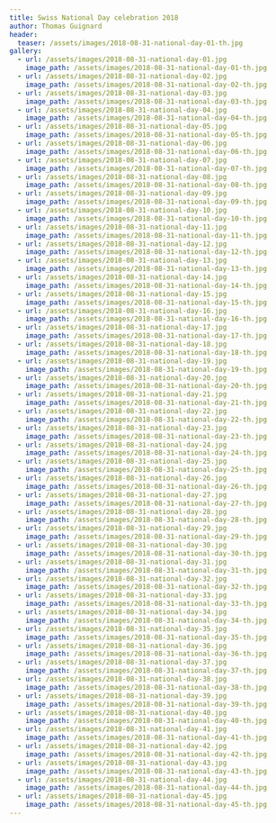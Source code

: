 ```yaml
---
title: Swiss National Day celebration 2018
author: Thomas Guignard
header:
  teaser: /assets/images/2018-08-31-national-day-01-th.jpg
gallery:
  - url: /assets/images/2018-08-31-national-day-01.jpg
    image_path: /assets/images/2018-08-31-national-day-01-th.jpg
  - url: /assets/images/2018-08-31-national-day-02.jpg
    image_path: /assets/images/2018-08-31-national-day-02-th.jpg
  - url: /assets/images/2018-08-31-national-day-03.jpg
    image_path: /assets/images/2018-08-31-national-day-03-th.jpg
  - url: /assets/images/2018-08-31-national-day-04.jpg
    image_path: /assets/images/2018-08-31-national-day-04-th.jpg
  - url: /assets/images/2018-08-31-national-day-05.jpg
    image_path: /assets/images/2018-08-31-national-day-05-th.jpg
  - url: /assets/images/2018-08-31-national-day-06.jpg
    image_path: /assets/images/2018-08-31-national-day-06-th.jpg
  - url: /assets/images/2018-08-31-national-day-07.jpg
    image_path: /assets/images/2018-08-31-national-day-07-th.jpg
  - url: /assets/images/2018-08-31-national-day-08.jpg
    image_path: /assets/images/2018-08-31-national-day-08-th.jpg
  - url: /assets/images/2018-08-31-national-day-09.jpg
    image_path: /assets/images/2018-08-31-national-day-09-th.jpg
  - url: /assets/images/2018-08-31-national-day-10.jpg
    image_path: /assets/images/2018-08-31-national-day-10-th.jpg
  - url: /assets/images/2018-08-31-national-day-11.jpg
    image_path: /assets/images/2018-08-31-national-day-11-th.jpg
  - url: /assets/images/2018-08-31-national-day-12.jpg
    image_path: /assets/images/2018-08-31-national-day-12-th.jpg
  - url: /assets/images/2018-08-31-national-day-13.jpg
    image_path: /assets/images/2018-08-31-national-day-13-th.jpg
  - url: /assets/images/2018-08-31-national-day-14.jpg
    image_path: /assets/images/2018-08-31-national-day-14-th.jpg
  - url: /assets/images/2018-08-31-national-day-15.jpg
    image_path: /assets/images/2018-08-31-national-day-15-th.jpg
  - url: /assets/images/2018-08-31-national-day-16.jpg
    image_path: /assets/images/2018-08-31-national-day-16-th.jpg
  - url: /assets/images/2018-08-31-national-day-17.jpg
    image_path: /assets/images/2018-08-31-national-day-17-th.jpg
  - url: /assets/images/2018-08-31-national-day-18.jpg
    image_path: /assets/images/2018-08-31-national-day-18-th.jpg
  - url: /assets/images/2018-08-31-national-day-19.jpg
    image_path: /assets/images/2018-08-31-national-day-19-th.jpg
  - url: /assets/images/2018-08-31-national-day-20.jpg
    image_path: /assets/images/2018-08-31-national-day-20-th.jpg
  - url: /assets/images/2018-08-31-national-day-21.jpg
    image_path: /assets/images/2018-08-31-national-day-21-th.jpg
  - url: /assets/images/2018-08-31-national-day-22.jpg
    image_path: /assets/images/2018-08-31-national-day-22-th.jpg
  - url: /assets/images/2018-08-31-national-day-23.jpg
    image_path: /assets/images/2018-08-31-national-day-23-th.jpg
  - url: /assets/images/2018-08-31-national-day-24.jpg
    image_path: /assets/images/2018-08-31-national-day-24-th.jpg
  - url: /assets/images/2018-08-31-national-day-25.jpg
    image_path: /assets/images/2018-08-31-national-day-25-th.jpg
  - url: /assets/images/2018-08-31-national-day-26.jpg
    image_path: /assets/images/2018-08-31-national-day-26-th.jpg
  - url: /assets/images/2018-08-31-national-day-27.jpg
    image_path: /assets/images/2018-08-31-national-day-27-th.jpg
  - url: /assets/images/2018-08-31-national-day-28.jpg
    image_path: /assets/images/2018-08-31-national-day-28-th.jpg
  - url: /assets/images/2018-08-31-national-day-29.jpg
    image_path: /assets/images/2018-08-31-national-day-29-th.jpg
  - url: /assets/images/2018-08-31-national-day-30.jpg
    image_path: /assets/images/2018-08-31-national-day-30-th.jpg
  - url: /assets/images/2018-08-31-national-day-31.jpg
    image_path: /assets/images/2018-08-31-national-day-31-th.jpg
  - url: /assets/images/2018-08-31-national-day-32.jpg
    image_path: /assets/images/2018-08-31-national-day-32-th.jpg
  - url: /assets/images/2018-08-31-national-day-33.jpg
    image_path: /assets/images/2018-08-31-national-day-33-th.jpg
  - url: /assets/images/2018-08-31-national-day-34.jpg
    image_path: /assets/images/2018-08-31-national-day-34-th.jpg
  - url: /assets/images/2018-08-31-national-day-35.jpg
    image_path: /assets/images/2018-08-31-national-day-35-th.jpg
  - url: /assets/images/2018-08-31-national-day-36.jpg
    image_path: /assets/images/2018-08-31-national-day-36-th.jpg
  - url: /assets/images/2018-08-31-national-day-37.jpg
    image_path: /assets/images/2018-08-31-national-day-37-th.jpg
  - url: /assets/images/2018-08-31-national-day-38.jpg
    image_path: /assets/images/2018-08-31-national-day-38-th.jpg
  - url: /assets/images/2018-08-31-national-day-39.jpg
    image_path: /assets/images/2018-08-31-national-day-39-th.jpg
  - url: /assets/images/2018-08-31-national-day-40.jpg
    image_path: /assets/images/2018-08-31-national-day-40-th.jpg
  - url: /assets/images/2018-08-31-national-day-41.jpg
    image_path: /assets/images/2018-08-31-national-day-41-th.jpg
  - url: /assets/images/2018-08-31-national-day-42.jpg
    image_path: /assets/images/2018-08-31-national-day-42-th.jpg
  - url: /assets/images/2018-08-31-national-day-43.jpg
    image_path: /assets/images/2018-08-31-national-day-43-th.jpg
  - url: /assets/images/2018-08-31-national-day-44.jpg
    image_path: /assets/images/2018-08-31-national-day-44-th.jpg
  - url: /assets/images/2018-08-31-national-day-45.jpg
    image_path: /assets/images/2018-08-31-national-day-45-th.jpg
---
```

